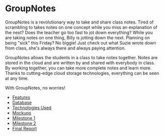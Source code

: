 GroupNotes
==========
GroupNotes is a revolutionary way to take and share class notes.  Tired of scrambling to takes notes on one concept while you miss an explanation of the next?  Does the teacher go too fast to jot down everything?  While you are taking notes on one thing, Billy is jotting down the next.  Planning on being "sick" this Friday? No biggie! Just check out what Suzie wrote down from class, she's always there and always paying attention.

GroupNotes allows the students in a class to take notes together.  Notes are stored in the cloud and are written by and shared with everybody in class.  By working together, you can take more complete notes and learn more.  Thanks to cutting-edge cloud storage technologies, everything can be seen at any time.

With GroupNotes, no worries!

* [Features](https://github.com/sixthsmith90/GroupNotes/wiki/Features)
* [Database](https://github.com/sixthsmith90/GroupNotes/wiki/Database)
* [Technologies Used](https://github.com/sixthsmith90/GroupNotes/wiki/Technologies-Used)
* [Mockups](https://github.com/sixthsmith90/GroupNotes/wiki/Mockups)
* [Milestone 1](https://github.com/sixthsmith90/GroupNotes/wiki/Milestone-1)
* [Milestone 2](https://github.com/sixthsmith90/GroupNotes/wiki/Milestone-2)
* [Final Report](https://github.com/sixthsmith90/GroupNotes/wiki/Final-Report)
